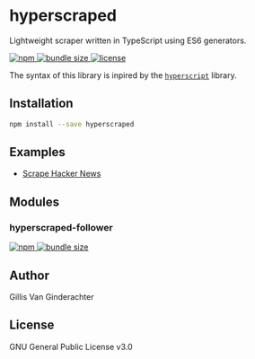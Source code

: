 # hyperscraped

Lightweight scraper written in TypeScript using ES6 generators.

<div>
  <a href="https://www.npmjs.com/package/hyperscraped">
    <img alt="npm" src="https://img.shields.io/npm/v/hyperscraped.svg?color=green"/>
  </a>
  <a href="https://bundlephobia.com/result?p=hyperscraped">
    <img alt="bundle size" src="https://img.shields.io/bundlephobia/minzip/hyperscraped?label=bundle size"/>
  </a>
  <a href="https://github.com/supergillis/hyperscraped/blob/master/LICENSE">
    <img alt="license" src="https://img.shields.io/npm/l/hyperscraped?label=license&color=green"/>
  </a>
</div>

The syntax of this library is inpired by the [`hyperscript`](https://github.com/hyperhype/hyperscript) library.

## Installation

```sh
npm install --save hyperscraped
```

## Examples

- [Scrape Hacker News](./examples/hacker-news/src/index.ts)

## Modules

### hyperscraped-follower

<div>
  <a href="https://www.npmjs.com/package/hyperscraped-follower">
    <img alt="npm" src="https://img.shields.io/npm/v/hyperscraped-follower.svg?color=green"/>
  </a>
  <a href="https://bundlephobia.com/result?p=hyperscraped-follower">
    <img alt="bundle size" src="https://img.shields.io/bundlephobia/minzip/hyperscraped-follower?label=bundle size"/>
  </a>
</div>

## Author

Gillis Van Ginderachter

## License

GNU General Public License v3.0
